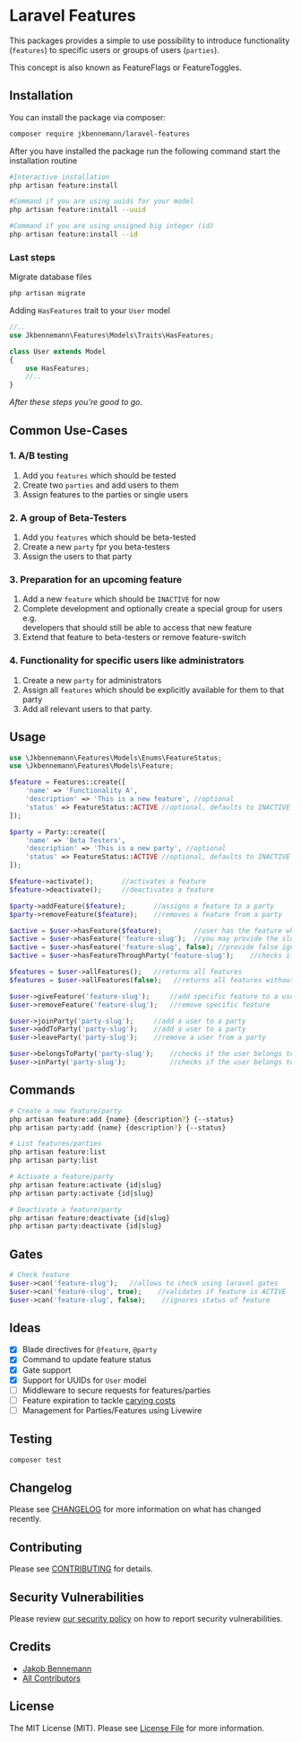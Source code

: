 # Laravel Features

This packages provides a simple to use possibility to introduce functionality (`features`) 
to specific users or groups of users (`parties`).

This concept is also known as FeatureFlags or FeatureToggles.

## Installation

You can install the package via composer:

```bash
composer require jkbennemann/laravel-features
```

After you have installed the package run the following command start the 
installation routine

```bash
#Interactive installation
php artisan feature:install

#Command if you are using uuids for your model
php artisan feature:install --uuid

#Command if you are using unsigned big integer (id)
php artisan feature:install --id
```

### Last steps

Migrate database files
```bash
php artisan migrate
```
Adding `HasFeatures` trait to your `User` model 
```php
//..
use Jkbennemann\Features\Models\Traits\HasFeatures;

class User extends Model
{
    use HasFeatures;
    //..
}
```

_After these steps you're good to go._

## Common Use-Cases
### 1. A/B testing
1. Add you `features` which should be tested 
2. Create two `parties` and add users to them
3. Assign features to the parties or single users
### 2. A group of Beta-Testers
1. Add you `features` which should be beta-tested
2. Create a new `party` fpr you beta-testers
3. Assign the users to that party
### 3. Preparation for an upcoming feature
1. Add a new `feature` which should be `INACTIVE` for now
2. Complete development and optionally create a special group for users e.g.  
developers that should still be able to access that new feature
3. Extend that feature to beta-testers or remove feature-switch
### 4. Functionality for specific users like administrators
1. Create a new `party` for administrators
2. Assign all `features` which should be explicitly available for them to that party
3. Add all relevant users to that party.

## Usage

```php
use \Jkbennemann\Features\Models\Enums\FeatureStatus;
use \Jkbennemann\Features\Models\Feature;

$feature = Features::create([
    'name' => 'Functionality A',
    'description' => 'This is a new feature', //optional
    'status' => FeatureStatus::ACTIVE //optional, defaults to INACTIVE
]);

$party = Party::create([
    'name' => 'Beta Testers',
    'description' => 'This is a new party', //optional
    'status' => FeatureStatus::ACTIVE //optional, defaults to INACTIVE
]);

$feature->activate();       //activates a feature
$feature->deactivate();     //deactivates a feature

$party->addFeature($feature);       //assigns a feature to a party
$party->removeFeature($feature);    //removes a feature from a party

$active = $user->hasFeature($feature);        //user has the feature which is active
$active = $user->hasFeature('feature-slug');  //you may provide the slug of a feature
$active = $user->hasFeature('feature-slug', false); //provide false ignore the check for active features
$active = $user->hasFeatureThroughParty('feature-slug');    //checks if a feature is granted through a party

$features = $user->allFeatures();   //returns all features
$features = $user->allFeatures(false);   //returns all features without checking the status

$user->giveFeature('feature-slug');     //add specific feature to a user
$user->removeFeature('feature-slug');   //remove specific feature

$user->joinParty('party-slug');     //add a user to a party
$user->addToParty('party-slug');    //add a user to a party
$user->leaveParty('party-slug');    //remove a user from a party

$user->belongsToParty('party-slug');    //checks if the user belongs to the party
$user->inParty('party-slug');           //checks if the user belongs to the party
```

## Commands

```bash
# Create a new feature/party
php artisan feature:add {name} {description?} {--status}
php artisan party:add {name} {description?} {--status}

# List features/parties
php artisan feature:list
php artisan party:list

# Activate a feature/party
php artisan feature:activate {id|slug}
php artisan party:activate {id|slug}

# Deactivate a feature/party
php artisan feature:deactivate {id|slug}
php artisan party:deactivate {id|slug}
```

## Gates

```php
# Check feature
$user->can('feature-slug');   //allows to check using laravel gates
$user->can('feature-slug', true);    //validates if feature is ACTIVE
$user->can('feature-slug', false);    //ignores status of feature
```


## Ideas

- [x] Blade directives for `@feature`, `@party`
- [x] Command to update feature status
- [x] Gate support
- [x] Support for UUIDs for `User` model
- [ ] Middleware to secure requests for features/parties
- [ ] Feature expiration to tackle [carying costs](https://martinfowler.com/articles/feature-toggles.html#WorkingWithFeature-flaggedSystems)
- [ ] Management for Parties/Features using Livewire

## Testing

```bash
composer test
```

## Changelog

Please see [CHANGELOG](CHANGELOG.md) for more information on what has changed recently.

## Contributing

Please see [CONTRIBUTING](.github/CONTRIBUTING.md) for details.

## Security Vulnerabilities

Please review [our security policy](../../security/policy) on how to report security vulnerabilities.

## Credits

- [Jakob Bennemann](https://github.com/jkbennemann)
- [All Contributors](../../contributors)

## License

The MIT License (MIT). Please see [License File](LICENSE.md) for more information.
